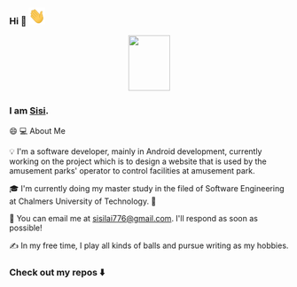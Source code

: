 ### Hi 👋   <img width="30" height="30" src="https://raw.githubusercontent.com/ABSphreak/ABSphreak/master/gifs/Hi.gif"/>
<div align=center><img width="75" height="100" src="https://vectr.com/tmp/bb9lCg6xzW/l3LFSCPf1f.svg?width=640&height=640&select=l3LFSCPf1fpage0"/></div>

### I am [Sisi](https://www.linkedin.com/in/sisi-lai-028a461a2/).

😄 💻  About Me

💡   I'm a software developer, mainly in Android development, currently working on the project which is to design a website that is used by the amusement parks' operator to control facilities at amusement park.

🎓  I'm currently doing my master study in the filed of Software Engineering at Chalmers University of Technology.
🌱  

💬  You can email me at sisilai776@gmail.com. I'll respond as soon as possible!

✍️  In my free time, I play all kinds of balls and pursue writing as my hobbies.

###                                                   Check out my repos ⬇️



